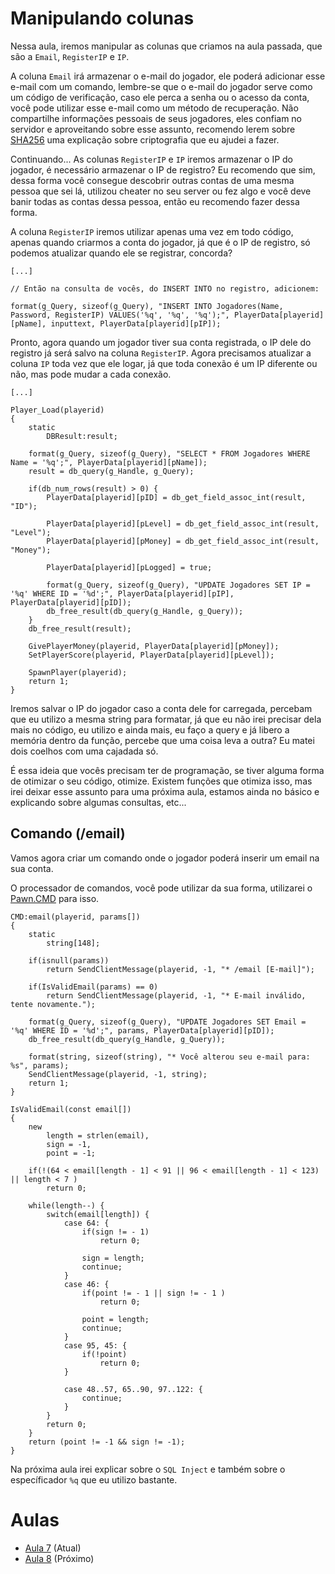 # Manipulando colunas
Nessa aula, iremos manipular as colunas que criamos na aula passada, que são a `Email`, `RegisterIP` e `IP`.

A coluna `Email` irá armazenar o e-mail do jogador, ele poderá adicionar esse e-mail com um comando, lembre-se que o e-mail do jogador serve como um código de verificação, caso ele perca a senha ou o acesso da conta, você pode utilizar esse e-mail como um método de recuperação. Não compartilhe informações pessoais de seus jogadores, eles confiam no servidor e aproveitando sobre esse assunto, recomendo lerem sobre [SHA256](https://github.com/PawnTeam/Criptografia-Nativa-/tree/main) uma explicação sobre criptografia que eu ajudei a fazer.

Continuando...
As colunas `RegisterIP` e `IP` iremos armazenar o IP do jogador, é necessário armazenar o IP de registro? Eu recomendo que sim, dessa forma você consegue descobrir outras contas de uma mesma pessoa que sei lá, utilizou cheater no seu server ou fez algo e você deve banir todas as contas dessa pessoa, então eu recomendo fazer dessa forma.

A coluna `RegisterIP` iremos utilizar apenas uma vez em todo código, apenas quando criarmos a conta do jogador, já que é o IP de registro, só podemos atualizar quando ele se registrar, concorda?

```pwn
[...]

// Então na consulta de vocês, do INSERT INTO no registro, adicionem:

format(g_Query, sizeof(g_Query), "INSERT INTO Jogadores(Name, Password, RegisterIP) VALUES('%q', '%q', '%q');", PlayerData[playerid][pName], inputtext, PlayerData[playerid][pIP]);
```
Pronto, agora quando um jogador tiver sua conta registrada, o IP dele do registro já será salvo na coluna `RegisterIP`. Agora precisamos atualizar a coluna `IP` toda vez que ele logar, já que toda conexão é um IP diferente ou não, mas pode mudar a cada conexão.

```pwn
[...]

Player_Load(playerid)
{
	static
		DBResult:result;

	format(g_Query, sizeof(g_Query), "SELECT * FROM Jogadores WHERE Name = '%q';", PlayerData[playerid][pName]);
	result = db_query(g_Handle, g_Query);

	if(db_num_rows(result) > 0) {
		PlayerData[playerid][pID] = db_get_field_assoc_int(result, "ID");

		PlayerData[playerid][pLevel] = db_get_field_assoc_int(result, "Level");
		PlayerData[playerid][pMoney] = db_get_field_assoc_int(result, "Money");
		
		PlayerData[playerid][pLogged] = true;

		format(g_Query, sizeof(g_Query), "UPDATE Jogadores SET IP = '%q' WHERE ID = '%d';", PlayerData[playerid][pIP], PlayerData[playerid][pID]);
		db_free_result(db_query(g_Handle, g_Query));
	}
	db_free_result(result);
	
	GivePlayerMoney(playerid, PlayerData[playerid][pMoney]);
	SetPlayerScore(playerid, PlayerData[playerid][pLevel]);

	SpawnPlayer(playerid);
	return 1;
}
```
Iremos salvar o IP do jogador caso a conta dele for carregada, percebam que eu utilizo a mesma string para formatar, já que eu não irei precisar dela mais no código, eu utilizo e ainda mais, eu faço a query e já libero a memória dentro da função, percebe que uma coisa leva a outra? Eu matei dois coelhos com uma cajadada só.

É essa ideia que vocês precisam ter de programação, se tiver alguma forma de otimizar o seu código, otimize. Existem funções que otimiza isso, mas irei deixar esse assunto para uma próxima aula, estamos ainda no básico e explicando sobre algumas consultas, etc...

## Comando (/email)
Vamos agora criar um comando onde o jogador poderá inserir um email na sua conta.

O processador de comandos, você pode utilizar da sua forma, utilizarei o [Pawn.CMD](https://github.com/katursis/Pawn.CMD) para isso.
```pwn
CMD:email(playerid, params[])
{
	static
		string[148];

	if(isnull(params))
		return SendClientMessage(playerid, -1, "* /email [E-mail]");

	if(IsValidEmail(params) == 0)
		return SendClientMessage(playerid, -1, "* E-mail inválido, tente novamente.");

	format(g_Query, sizeof(g_Query), "UPDATE Jogadores SET Email = '%q' WHERE ID = '%d';", params, PlayerData[playerid][pID]);
	db_free_result(db_query(g_Handle, g_Query));

	format(string, sizeof(string), "* Você alterou seu e-mail para: %s", params);
	SendClientMessage(playerid, -1, string);	
	return 1;
}

IsValidEmail(const email[])
{
    new
    	length = strlen(email),
        sign = -1,
        point = -1;

    if(!(64 < email[length - 1] < 91 || 96 < email[length - 1] < 123) || length < 7 )
        return 0;

    while(length--) {
        switch(email[length]) {
            case 64: {
                if(sign != - 1)
                    return 0;

                sign = length;
                continue;
            }
            case 46: {
                if(point != - 1 || sign != - 1 )
                    return 0;

                point = length;
                continue;
            }
            case 95, 45: {
                if(!point)
                	return 0;
            }

            case 48..57, 65..90, 97..122: {
                continue;
            }
        }
        return 0;
    }
    return (point != -1 && sign != -1);
}
```

Na próxima aula irei explicar sobre o `SQL Inject` e também sobre o específicador `%q` que eu utilizo bastante.

# Aulas
- [Aula 7](https://github.com/CarlinCV/sqlite-samp/blob/main/Aulas/Aula_7.md) (Atual)
- [Aula 8](https://github.com/CarlinCV/sqlite-samp/blob/main/Aulas/Aula_8.md) (Próximo)